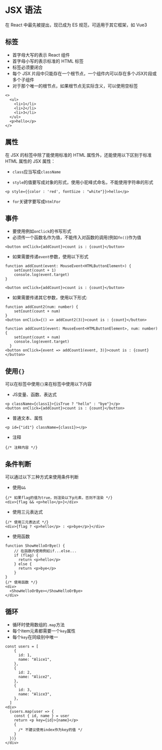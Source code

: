 # JSX 语法

在 React 中最先被提出，现已成为 ES 规范，可适用于其它框架，如 Vue3

## 标签

- 首字母大写的表示 React 组件
- 首字母小写的表示标准的 HTML 标签
- 标签必须要闭合
- 每个 JSX 片段中只能存在一个根节点，一个组件内可以存在多个JSX片段或多个子组件
- 对于那个唯一的根节点，如果根节点无实际含义，可以使用空标签

```tsx
<>
  <ul>
    <li>1</li>
    <li>2</li>
    <li>3</li>
  </ul>
  <p>hello</p>
</>
```

## 属性

在 JSX 的标签中除了能使用标准的 HTML 属性外，还能使用以下区别于标准 HTML 属性的 JSX 属性：

- `class`应当写成`className`

- `style`的值要写成对象的形式，使用小驼峰式命名，不能使用字符串的形式

```tsx
<p style={{color : 'red', fontSize : "white"}}>hello</p>
```

- `for`关键字要写成`htmlFor`

## 事件

- 要使用例如`onClick`的书写形式
- 必须传一个函数名作为值，不能传入对函数的调用(例如`fn()`)作为值

```tsx
<button onClick={addCount}>count is : {count}</button>
```

- 如果需要传递`event`参数，使用以下形式

```tsx
function addCount(event: MouseEvent<HTMLButtonElement>) {
    setCount(count + 1)
    console.log(event.target)
}

<button onClick={addCount}>count is : {count}</button>
```

- 如果需要传递其它参数，使用以下形式:

```tsx
function addCount2(num: number) {
    setCount(count + num)
}
<button onClick={() => addCount2(3)}>count is : {count}</button>
```

```tsx
function addCount1(event: MouseEvent<HTMLButtonElement>, num: number) {
    setCount(count + num)
    console.log(event.target)
  }
<button onClick={event => addCount1(event, 3)}>count is : {count}</button>
```

## 使用`{}`

可以在标签中使用`{}`来在标签中使用以下内容

- JS变量、函数、表达式

```tsx
<p className={class1}>{isTrue ? "hello" : "bye"}</p>
<button onClick={addCount}>count is : {count}</button>

```

- 普通文本、属性

```tsx
<p id={"id1"} className={class1}></p>
```

- 注释

```tsx
{/* 注释内容 */}
```

## 条件判断

可以通过以下三种方式来使用条件判断

- 使用`&&`

```tsx
{/* 如果flag的值为true，则渲染以下p元素，否则不渲染 */}
<div>{flag && <p>hello</p>}</div>
```

- 使用三元表达式

```tsx
{/* 使用三元表达式 */}
<div>{flag ? <p>hello</p> : <p>bye</p>}</div>
```

- 使用函数

```tsx
function ShowHelloOrBye() {
    // 在函数内使用例如if...else...
    if (flag) {
      return <p>hello</p>
    } else {
      return <p>bye</p>
    }
}
{/* 使用函数 */}
<div>
  <ShowHelloOrBye></ShowHelloOrBye>
</div>
```

## 循环

- 循环时使用数组的`.map`方法
- 每个item元素都需要一个`key`属性
- 每个`key`在同级别中唯一

```tsx
const users = [
    {
      id: 1,
      name: "Alice1",
    },
    {
      id: 2,
      name: "Alice2",
    },
    {
      id: 3,
      name: "Alice3",
    },
  ]
<div>
  {users.map(user => {
    const { id, name } = user
    return <p key={id}>{name}</p>
    {
      /* 不建议使用index作为key的值 */
    }
  })}
</div>
```
